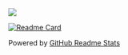



<!--[![ace18zz's GitHub stats](https://github-readme-stats.vercel.app/api?username=ace18zz&show_icons=true&count_private=true)](https://github.com/anuraghazra/github-readme-stats) -->


<a href="https://github.com/ace18zz">
  <img align="center" src="https://github-readme-stats.vercel.app/api/top-langs/?username=ace18zz&layout=compact" />
</a>

[![Readme Card](https://github-readme-stats.vercel.app/api/pin/?username=ace18zz&repo=github-readme-stats)](https://github.com/ace18zz/GrowUp-ios-app)

Powered by [GitHub Readme Stats](https://github.com/anuraghazra/github-readme-stats)
